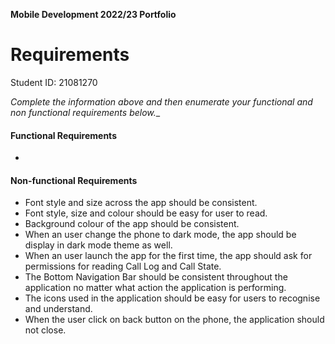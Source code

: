 **Mobile Development 2022/23 Portfolio**
# Requirements

Student ID: 21081270

_Complete the information above and then enumerate your functional and non functional requirements below.__


#### Functional Requirements
- 

#### Non-functional Requirements
- Font style and size across the app should be consistent.
- Font style, size and colour should be easy for user to read.
- Background colour of the app should be consistent.
- When an user change the phone to dark mode, the app should be display in dark mode theme as well.
- When an user launch the app for the first time, the app should ask for permissions for reading Call Log and Call State.
- The Bottom Navigation Bar should be consistent throughout the application no matter what action the application is performing.
- The icons used in the application should be easy for users to recognise and understand.
- When the user click on back button on the phone, the application should not close.
